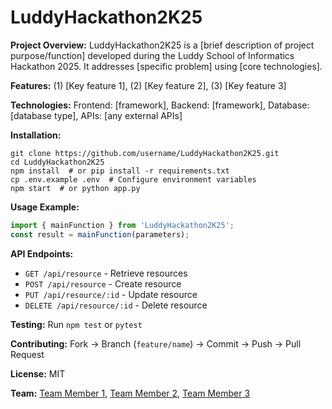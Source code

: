 # LuddyHackathon2K25

**Project Overview:** LuddyHackathon2K25 is a [brief description of project purpose/function] developed during the Luddy School of Informatics Hackathon 2025. It addresses [specific problem] using [core technologies].

**Features:** (1) [Key feature 1], (2) [Key feature 2], (3) [Key feature 3]

**Technologies:** Frontend: [framework], Backend: [framework], Database: [database type], APIs: [any external APIs]

**Installation:** 
```
git clone https://github.com/username/LuddyHackathon2K25.git
cd LuddyHackathon2K25
npm install  # or pip install -r requirements.txt
cp .env.example .env  # Configure environment variables
npm start  # or python app.py
```

**Usage Example:**
```javascript
import { mainFunction } from 'LuddyHackathon2K25';
const result = mainFunction(parameters);
```

**API Endpoints:** 
- `GET /api/resource` - Retrieve resources
- `POST /api/resource` - Create resource
- `PUT /api/resource/:id` - Update resource
- `DELETE /api/resource/:id` - Delete resource

**Testing:** Run `npm test` or `pytest`

**Contributing:** Fork → Branch (`feature/name`) → Commit → Push → Pull Request

**License:** MIT

**Team:** [Team Member 1](https://github.com/username1), [Team Member 2](https://github.com/username2), [Team Member 3](https://github.com/username3)
